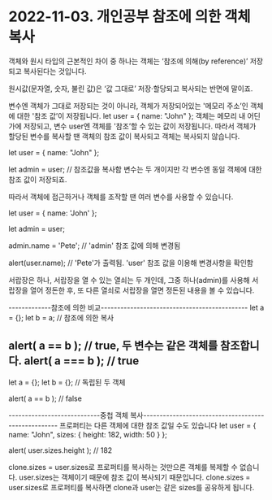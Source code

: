 # 2022-11-03. 개인공부 참조에 의한 객체 복사 #

객체와 원시 타입의 근본적인 차이 중 하나는 객체는 ‘참조에 의해(by reference)’ 저장되고 복사된다는 것입니다.

원시값(문자열, 숫자, 불린 값)은 ‘값 그대로’ 저장·할당되고 복사되는 반면에 말이죠.

변수엔 객체가 그대로 저장되는 것이 아니라, 객체가 저장되어있는 '메모리 주소’인 객체에 대한 '참조 값’이 저장됩니다.
let user = {
  name: "John"
};
객체는 메모리 내 어딘가에 저장되고, 변수 user엔 객체를 '참조’할 수 있는 값이 저장됩니다.
따라서 객체가 할당된 변수를 복사할 땐 객체의 참조 값이 복사되고 객체는 복사되지 않습니다.

let user = { name: "John" };

let admin = user; // 참조값을 복사함
변수는 두 개이지만 각 변수엔 동일 객체에 대한 참조 값이 저장되죠.

따라서 객체에 접근하거나 객체를 조작할 땐 여러 변수를 사용할 수 있습니다.

let user = { name: 'John' };

let admin = user;

admin.name = 'Pete'; // 'admin' 참조 값에 의해 변경됨

alert(user.name); // 'Pete'가 출력됨. 'user' 참조 값을 이용해 변경사항을 확인함

서랍장은 하나, 서랍장을 열 수 있는 열쇠는 두 개인데, 그중 하나(admin)를 사용해 서랍장을 열어 정돈한 후, 
또 다른 열쇠로 서랍장을 열면 정돈된 내용을 볼 수 있습니다.


-------------참조에 의한 비교---------------------------------------------
let a = {};
let b = a; // 참조에 의한 복사

alert( a == b ); // true, 두 변수는 같은 객체를 참조합니다.
alert( a === b ); // true
------------------------
let a = {};
let b = {}; // 독립된 두 객체

alert( a == b ); // false


----------------------------중첩 객체 복사----------------------------------------------------
프로퍼티는 다른 객체에 대한 참조 값일 수도 있습니다
let user = {
  name: "John",
  sizes: {
    height: 182,
    width: 50
  }
};

alert( user.sizes.height ); // 182

clone.sizes = user.sizes로 프로퍼티를 복사하는 것만으론 객체를 복제할 수 없습니다.
 user.sizes는 객체이기 때문에 참조 값이 복사되기 때문입니다. 
clone.sizes = user.sizes로 프로퍼티를 복사하면 clone과 user는 같은 sizes를 공유하게 됩니다.
